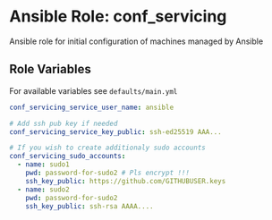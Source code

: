 # Ansible Role: conf_servicing

Ansible role for initial configuration of machines managed by Ansible

## Role Variables

For available variables see `defaults/main.yml`
```yaml
conf_servicing_service_user_name: ansible

# Add ssh pub key if needed
conf_servicing_service_key_public: ssh-ed25519 AAA...

# If you wish to create additionaly sudo accounts
conf_servicing_sudo_accounts:
  - name: sudo1
    pwd: password-for-sudo2 # Pls encrypt !!!
    ssh_key_public: https://github.com/GITHUBUSER.keys
  - name: sudo2
    pwd: password-for-sudo2
    ssh_key_public: ssh-rsa AAAA....
```
